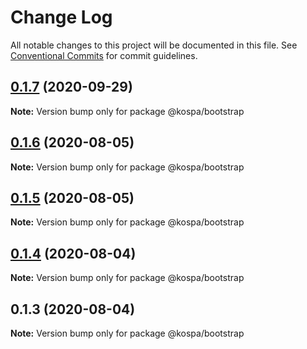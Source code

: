 # Change Log

All notable changes to this project will be documented in this file.
See [Conventional Commits](https://conventionalcommits.org) for commit guidelines.

## [0.1.7](https://github.com/spatools/kospa/compare/@kospa/bootstrap@0.1.6...@kospa/bootstrap@0.1.7) (2020-09-29)

**Note:** Version bump only for package @kospa/bootstrap





## [0.1.6](https://github.com/spatools/kospa/compare/@kospa/bootstrap@0.1.5...@kospa/bootstrap@0.1.6) (2020-08-05)

**Note:** Version bump only for package @kospa/bootstrap





## [0.1.5](https://github.com/spatools/kospa/compare/@kospa/bootstrap@0.1.4...@kospa/bootstrap@0.1.5) (2020-08-05)

**Note:** Version bump only for package @kospa/bootstrap





## [0.1.4](https://github.com/spatools/kospa/compare/@kospa/bootstrap@0.1.3...@kospa/bootstrap@0.1.4) (2020-08-04)

**Note:** Version bump only for package @kospa/bootstrap





## 0.1.3 (2020-08-04)

**Note:** Version bump only for package @kospa/bootstrap
